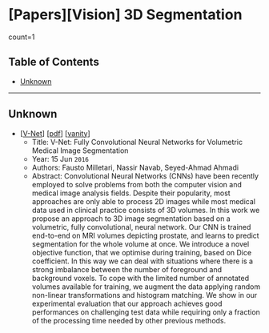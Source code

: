 # [Papers][Vision] 3D Segmentation <!-- omit in toc -->

count=1

## Table of Contents <!-- omit in toc -->

- [Unknown](#unknown)

----------------------------------------------------------------------------------------------------

## Unknown

* [[V-Net](https://arxiv.org/abs/1606.04797)]
    [[pdf](https://arxiv.org/pdf/1606.04797.pdf)]
    [[vanity](https://www.arxiv-vanity.com/papers/1606.04797/)]
    * Title: V-Net: Fully Convolutional Neural Networks for Volumetric Medical Image Segmentation
    * Year: 15 Jun `2016`
    * Authors: Fausto Milletari, Nassir Navab, Seyed-Ahmad Ahmadi
    * Abstract: Convolutional Neural Networks (CNNs) have been recently employed to solve problems from both the computer vision and medical image analysis fields. Despite their popularity, most approaches are only able to process 2D images while most medical data used in clinical practice consists of 3D volumes. In this work we propose an approach to 3D image segmentation based on a volumetric, fully convolutional, neural network. Our CNN is trained end-to-end on MRI volumes depicting prostate, and learns to predict segmentation for the whole volume at once. We introduce a novel objective function, that we optimise during training, based on Dice coefficient. In this way we can deal with situations where there is a strong imbalance between the number of foreground and background voxels. To cope with the limited number of annotated volumes available for training, we augment the data applying random non-linear transformations and histogram matching. We show in our experimental evaluation that our approach achieves good performances on challenging test data while requiring only a fraction of the processing time needed by other previous methods.
